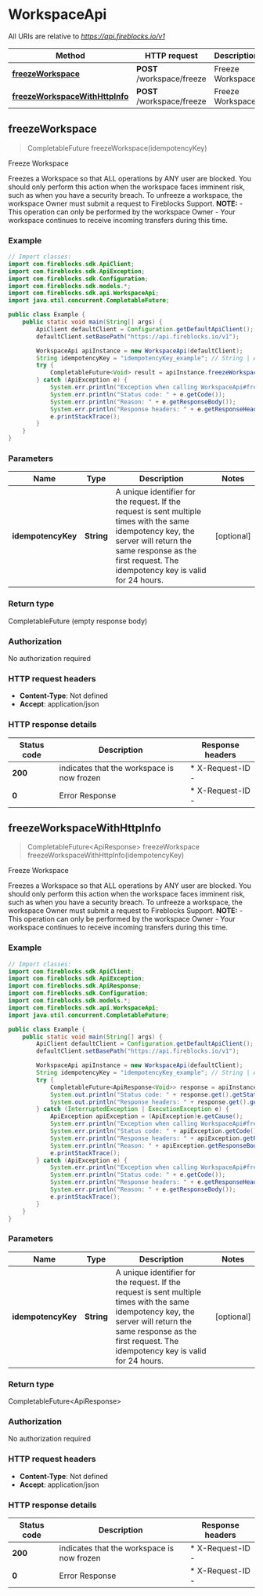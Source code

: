 # WorkspaceApi

All URIs are relative to *https://api.fireblocks.io/v1*

| Method | HTTP request | Description |
|------------- | ------------- | -------------|
| [**freezeWorkspace**](WorkspaceApi.md#freezeWorkspace) | **POST** /workspace/freeze | Freeze Workspace |
| [**freezeWorkspaceWithHttpInfo**](WorkspaceApi.md#freezeWorkspaceWithHttpInfo) | **POST** /workspace/freeze | Freeze Workspace |



## freezeWorkspace

> CompletableFuture<Void> freezeWorkspace(idempotencyKey)

Freeze Workspace

Freezes a Workspace so that ALL operations by ANY user are blocked.  You should only perform this action when the workspace faces imminent risk, such as when you have a security breach.  To unfreeze a workspace, the workspace Owner must submit a request to Fireblocks Support.  **NOTE:**  - This operation can only be performed by the workspace Owner - Your workspace continues to receive incoming transfers during this time. 

### Example

```java
// Import classes:
import com.fireblocks.sdk.ApiClient;
import com.fireblocks.sdk.ApiException;
import com.fireblocks.sdk.Configuration;
import com.fireblocks.sdk.models.*;
import com.fireblocks.sdk.api.WorkspaceApi;
import java.util.concurrent.CompletableFuture;

public class Example {
    public static void main(String[] args) {
        ApiClient defaultClient = Configuration.getDefaultApiClient();
        defaultClient.setBasePath("https://api.fireblocks.io/v1");

        WorkspaceApi apiInstance = new WorkspaceApi(defaultClient);
        String idempotencyKey = "idempotencyKey_example"; // String | A unique identifier for the request. If the request is sent multiple times with the same idempotency key, the server will return the same response as the first request. The idempotency key is valid for 24 hours.
        try {
            CompletableFuture<Void> result = apiInstance.freezeWorkspace(idempotencyKey);
        } catch (ApiException e) {
            System.err.println("Exception when calling WorkspaceApi#freezeWorkspace");
            System.err.println("Status code: " + e.getCode());
            System.err.println("Reason: " + e.getResponseBody());
            System.err.println("Response headers: " + e.getResponseHeaders());
            e.printStackTrace();
        }
    }
}
```

### Parameters


| Name | Type | Description  | Notes |
|------------- | ------------- | ------------- | -------------|
| **idempotencyKey** | **String**| A unique identifier for the request. If the request is sent multiple times with the same idempotency key, the server will return the same response as the first request. The idempotency key is valid for 24 hours. | [optional] |

### Return type


CompletableFuture<void> (empty response body)

### Authorization

No authorization required

### HTTP request headers

- **Content-Type**: Not defined
- **Accept**: application/json

### HTTP response details
| Status code | Description | Response headers |
|-------------|-------------|------------------|
| **200** | indicates that the workspace is now frozen |  * X-Request-ID -  <br>  |
| **0** | Error Response |  * X-Request-ID -  <br>  |

## freezeWorkspaceWithHttpInfo

> CompletableFuture<ApiResponse<Void>> freezeWorkspace freezeWorkspaceWithHttpInfo(idempotencyKey)

Freeze Workspace

Freezes a Workspace so that ALL operations by ANY user are blocked.  You should only perform this action when the workspace faces imminent risk, such as when you have a security breach.  To unfreeze a workspace, the workspace Owner must submit a request to Fireblocks Support.  **NOTE:**  - This operation can only be performed by the workspace Owner - Your workspace continues to receive incoming transfers during this time. 

### Example

```java
// Import classes:
import com.fireblocks.sdk.ApiClient;
import com.fireblocks.sdk.ApiException;
import com.fireblocks.sdk.ApiResponse;
import com.fireblocks.sdk.Configuration;
import com.fireblocks.sdk.models.*;
import com.fireblocks.sdk.api.WorkspaceApi;
import java.util.concurrent.CompletableFuture;

public class Example {
    public static void main(String[] args) {
        ApiClient defaultClient = Configuration.getDefaultApiClient();
        defaultClient.setBasePath("https://api.fireblocks.io/v1");

        WorkspaceApi apiInstance = new WorkspaceApi(defaultClient);
        String idempotencyKey = "idempotencyKey_example"; // String | A unique identifier for the request. If the request is sent multiple times with the same idempotency key, the server will return the same response as the first request. The idempotency key is valid for 24 hours.
        try {
            CompletableFuture<ApiResponse<Void>> response = apiInstance.freezeWorkspaceWithHttpInfo(idempotencyKey);
            System.out.println("Status code: " + response.get().getStatusCode());
            System.out.println("Response headers: " + response.get().getHeaders());
        } catch (InterruptedException | ExecutionException e) {
            ApiException apiException = (ApiException)e.getCause();
            System.err.println("Exception when calling WorkspaceApi#freezeWorkspace");
            System.err.println("Status code: " + apiException.getCode());
            System.err.println("Response headers: " + apiException.getResponseHeaders());
            System.err.println("Reason: " + apiException.getResponseBody());
            e.printStackTrace();
        } catch (ApiException e) {
            System.err.println("Exception when calling WorkspaceApi#freezeWorkspace");
            System.err.println("Status code: " + e.getCode());
            System.err.println("Response headers: " + e.getResponseHeaders());
            System.err.println("Reason: " + e.getResponseBody());
            e.printStackTrace();
        }
    }
}
```

### Parameters


| Name | Type | Description  | Notes |
|------------- | ------------- | ------------- | -------------|
| **idempotencyKey** | **String**| A unique identifier for the request. If the request is sent multiple times with the same idempotency key, the server will return the same response as the first request. The idempotency key is valid for 24 hours. | [optional] |

### Return type


CompletableFuture<ApiResponse<Void>>

### Authorization

No authorization required

### HTTP request headers

- **Content-Type**: Not defined
- **Accept**: application/json

### HTTP response details
| Status code | Description | Response headers |
|-------------|-------------|------------------|
| **200** | indicates that the workspace is now frozen |  * X-Request-ID -  <br>  |
| **0** | Error Response |  * X-Request-ID -  <br>  |

